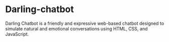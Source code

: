 # Darling-chatbot
Darling Chatbot is a friendly and expressive web-based chatbot designed to simulate natural and emotional conversations using HTML, CSS, and JavaScript.

